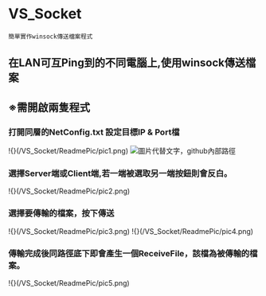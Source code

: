 # VS_Socket
`簡單實作winsock傳送檔案程式`

## 在LAN可互Ping到的不同電腦上,使用winsock傳送檔案
## ※需開啟兩隻程式
### 打開同層的NetConfig.txt 設定目標IP & Port檔
!{}(/VS_Socket/ReadmePic/pic1.png)
![圖片代替文字，github內部路徑](/Markdown/inner_demo.png)

### 選擇Server端或Client端,若一端被選取另一端按鈕則會反白。
!{}(/VS_Socket/ReadmePic/pic2.png)
### 選擇要傳輸的檔案，按下傳送
!{}(/VS_Socket/ReadmePic/pic3.png)
!{}(/VS_Socket/ReadmePic/pic4.png)
### 傳輸完成後同路徑底下即會產生一個ReceiveFile，該檔為被傳輸的檔案。
!{}(/VS_Socket/ReadmePic/pic5.png)